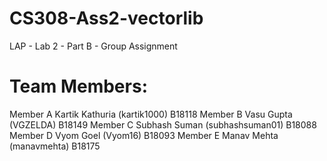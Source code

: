 # CS308-Ass2-vectorlib
LAP - Lab 2 - Part B - Group Assignment
# Team Members:
Member A
Kartik Kathuria (kartik1000) B18118
Member B
Vasu Gupta (VGZELDA) B18149
Member C
Subhash Suman (subhashsuman01) B18088
Member D
Vyom Goel (Vyom16) B18093
Member E
Manav Mehta (manavmehta) B18175

